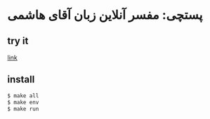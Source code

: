 # پستچی: مفسر آنلاین زبان آقای هاشمی

## try it

[link](hash-vee.fandogh.cloud)


## install

```bash
$ make all
$ make env
$ make run
```
